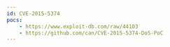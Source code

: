 ```yaml
---
id: CVE-2015-5374
pocs:
    - https://www.exploit-db.com/raw/44103
    - https://github.com/can/CVE-2015-5374-DoS-PoC
---
```

